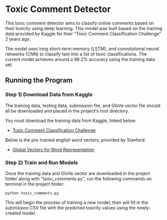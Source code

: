 # Toxic Comment Detector

This toxic comment detector aims to classify online comments based on their toxicity using deep learning. This model was built based on the training data provided by Kaggle for their "Toxic Comment Classification Challenge" 2 years ago.

The model uses long short-term memory (LSTM), and convolutional neural networks (CNN) to classify text into a list of toxic classifications. The current model achieves around a 98.2% accuracy using the training data set.

## Running the Program

### Step 1) Download Data from Kaggle

The training data, testing data, submission file, and GloVe vector file should all be downloaded and placed in the project's root directory.

You must download the training data from Kaggle, linked below:
- [Toxic Comment Classification Challenge](https://www.kaggle.com/c/jigsaw-toxic-comment-classification-challenge)

Below is the pre-trained english word vectors, provided by Stanford:
- [Global Vectors for Word Representation](https://nlp.stanford.edu/projects/glove/)

### Step 2) Train and Run Models

Once the training data and GloVe vector are downloaded in the project folder along with "toxic_comments.py", run the following commands on terminal in the project folder:

```
python toxic_comments.py
```

This will begin the process of training a new model, then will fill in the submission CSV file with the predicted toxicity values using the newly-created model.